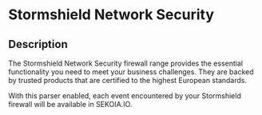 # Stormshield Network Security

## Description

The Stormshield Network Security firewall range provides the essential functionality you need to meet your business challenges. They are backed by trusted products that are certified to the highest European standards.

With this parser enabled, each event encountered by your Stormshield firewall will be available in SEKOIA.IO.